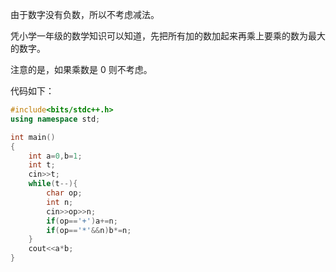 由于数字没有负数，所以不考虑减法。

凭小学一年级的数学知识可以知道，先把所有加的数加起来再乘上要乘的数为最大的数字。

注意的是，如果乘数是 0 则不考虑。

代码如下：

```cpp
#include<bits/stdc++.h>
using namespace std;

int main()
{
	int a=0,b=1;
	int t;
	cin>>t;
	while(t--){
		char op;
		int n;
		cin>>op>>n;
		if(op=='+')a+=n;
		if(op=='*'&&n)b*=n;
	}
	cout<<a*b;
}
```